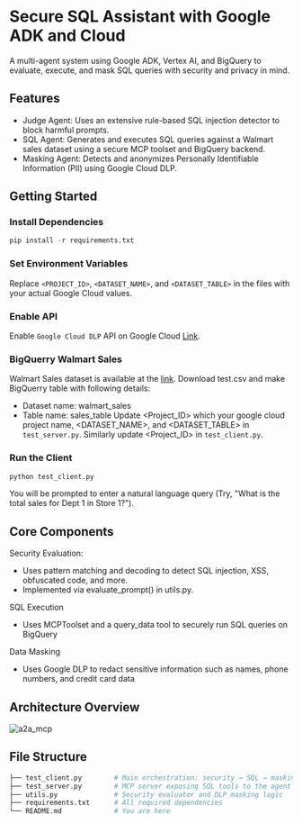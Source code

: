 # Secure SQL Assistant with Google ADK and Cloud
A multi-agent system using Google ADK, Vertex AI, and BigQuery to evaluate, execute, and mask SQL queries with security and privacy in mind.

## Features
- Judge Agent: Uses an extensive rule-based SQL injection detector to block harmful prompts.
- SQL Agent: Generates and executes SQL queries against a Walmart sales dataset using a secure MCP toolset and BigQuery backend.
- Masking Agent: Detects and anonymizes Personally Identifiable Information (PII) using Google Cloud DLP.

## Getting Started
### Install Dependencies
```python
pip install -r requirements.txt
```
### Set Environment Variables
Replace `<PROJECT_ID>`, `<DATASET_NAME>`, and `<DATASET_TABLE>` in the files with your actual Google Cloud values.

### Enable API
Enable `Google Cloud DLP` API on Google Cloud [Link](https://cloud.google.com/sensitive-data-protection/docs/reference/rest).

### BigQuerry Walmart Sales
Walmart Sales dataset is available at the [link](https://huggingface.co/datasets/large-traversaal/Walmart-sales/tree/main). Download test.csv and make BigQuerry table with following details:
- Dataset name: walmart_sales
- Table name: sales_table
  Update <Project_ID> which your google cloud project name, <DATASET_NAME>, and <DATASET_TABLE> in `test_server.py`. Similarly update <Project_ID> in `test_client.py`. 

### Run the Client
```python
python test_client.py
```
You will be prompted to enter a natural language query (Try, "What is the total sales for Dept 1 in Store 1?").

## Core Components
Security Evaluation:
- Uses pattern matching and decoding to detect SQL injection, XSS, obfuscated code, and more.
- Implemented via evaluate_prompt() in utils.py.

SQL Execution
- Uses MCPToolset and a query_data tool to securely run SQL queries on BigQuery 

Data Masking
- Uses Google DLP to redact sensitive information such as names, phone numbers, and credit card data

## Architecture Overview
![a2a_mcp](https://github.com/user-attachments/assets/9d796fdd-30fe-446c-a7b3-c6a1e83e329a)


## File Structure
```bash
├── test_client.py        # Main orchestration: security → SQL → masking
├── test_server.py        # MCP server exposing SQL tools to the agent
├── utils.py              # Security evaluator and DLP masking logic
├── requirements.txt      # All required dependencies
└── README.md             # You are here
```
